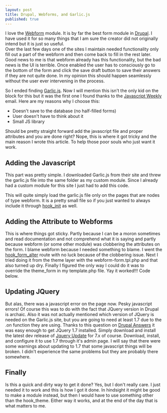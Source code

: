 ```yaml
---
layout: post
title: Drupal, Webforms, and Garlic.js
published: true
---
```


I love the [Webform](http://drupal.org/project/webform) module. It is by far the best form module in [Drupal](http://drupal.org/). I have used it for so many things that I am sure the creator did not originally intend but it is just so useful.  
Over the last few days one of the sites I maintain needed functionality only fill out a part of the webform and then come back to fill in the rest later. Good news to me is that webform already has this functionality, but the bad news is the UI is terrible. Once enabled the user has to consciously go to the bottom of the form and click the save draft button to save their answers if they are not quite done. In my opinion this should happen seamlessly without the user ever intervening in the process.  

So I ended finding [Garlic.js](http://garlicjs.org). Now I will mention this isn't the only kid on the block for this but it was the first one I found thanks to the [Javascript Weekly](http://javascriptweekly.com) email. Here are my reasons why I choose this:

* Doesn't save to the database (no half-filled forms)
* User doesn't have to think about it
* Small JS library

Should be pretty straight forward add the javascript file and proper attributes and you are done right? Nope, this is where it got tricky and the main reason I wrote this article. To help those poor souls who just want it work.

## Adding the Javascript
This part was pretty simple. I downloaded Garlic.js from their site and threw the garlic.js file into the same folder as my custom module. Since I already had a custom module for this site I just had to add this code.  

<script src="https://gist.github.com/4096800.js?file=gistfile1.txt"></script>  

This will quite simply load the garlic.js file only on the pages that are nodes of type webform. It is a pretty small file so if you just wanted to always include it through [hook_init](http://api.drupal.org/api/drupal/modules!system!system.api.php/function/hook_init/7) as well.  

## Adding the Attribute to Webforms
This is where things got sticky. Partly because I can be a moron sometimes and read documentation and not comprehend what it is saying and partly because webform (or some other module) was clobbering the attributes on the form. I blame webform because I needed something to blame. I went the [hook_form_alter](http://api.drupal.org/api/drupal/modules!system!system.api.php/function/hook_form_alter/7) route with no luck because of the clobbering issue. Next I tried doing it from the theme layer with the webform-form.tpl.php and that also turned up dry. Finally I figured the only way I could do it was to override the theme_form in my template.php file. Yay it worked!!! Code below.  

<script src="https://gist.github.com/4096831.js?file=gistfile1.txt"></script>  

## Updating JQuery
But alas, there was a javascript error on the page now. Pesky javascript errors! Of course this was to do with the fact that JQuery version in Drupal is archaic. Also it was not actually mentioned which version of JQuery is needed on the Garlic.js site, but you are going to need at least 1.7 due to the .on function they are using. Thanks to this question on [Drupal Answers](http://drupal.stackexchange.com/questions/28820/how-do-i-update-jquery-to-the-latest-version-i-can-download/) it was easy enough to get JQuery 1.7 installed. Simply download and install the latest dev release of [Jquery Update](http://drupal.org/project/jquery_update) for 7.x of course. Download, install, and configure it to use 1.7 through it's admin page. 
I will say that there were some warnings about updating to 1.7 that some javascript things will be broken. I didn't experience the same problems but they are probably there somewhere.

## Finally
Is this a quick and dirty way to get it done? Yes, but I don't really care. I just needed it to work and this is how I got it done. In hindsight it might be good to make a module instead, but then I would have to use something other than the hook_theme. Either way it works, and at the end of the day that is what matters to me.